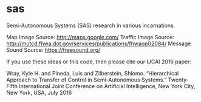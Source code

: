 # sas
Semi-Autonomous Systems (SAS) research in various incarnations.

Map Image Source: http://maps.google.com/
Traffic Image Source: http://mutcd.fhwa.dot.gov/services/publications/fhwaop02084/
Message Sound Source: https://freesound.org/

If you use these ideas or this code, then please cite our IJCAI 2016 paper:

Wray, Kyle H. and Pineda, Luis and Zilberstein, Shlomo. “Hierarchical Approach to Transfer of Control in Semi-Autonomous Systems.” Twenty-Fifth International Joint Conference on Artificial Intelligence, New York City, New York, USA, July 2016
